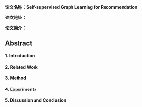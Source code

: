 **论文名称：Self-supervised Graph Learning for Recommendation**

**论文地址：**

**论文简介：**

## Abstract



#### 1. Introduction



#### 2. Related Work



#### 3. Method



#### 4. Experiments



#### 5. Discussion and Conclusion



